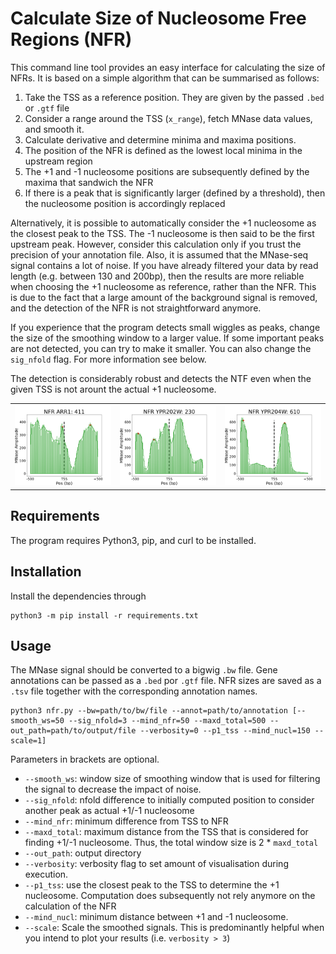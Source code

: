 # Calculate Size of Nucleosome Free Regions (NFR)
This command line tool provides an easy interface for calculating the size of NFRs.
It is based on a simple algorithm that can be summarised as follows:

1) Take the TSS as a reference position. They are given by the passed `.bed` or `.gtf` file 
2) Consider a range around the TSS (`x_range`), fetch MNase data values, and smooth it. 
3) Calculate derivative and determine minima and maxima positions.
4) The position of the NFR is defined as the lowest local minima in the upstream region
5) The +1 and -1 nucleosome positions are subsequently defined by the maxima that sandwich the NFR
6) If there is a peak that is significantly larger (defined by  a threshold), then the nucleosome position is accordingly replaced

Alternatively, it is possible to automatically consider the +1 nucleosome as the closest peak to the TSS. The -1 nucleosome
is then said to be the first upstream peak. However, consider this calculation only if you trust the precision of your
annotation file. Also, it is assumed that the MNase-seq signal contains a lot of noise. If you have already filtered
your data by read length (e.g. between 130 and 200bp), then the results are more reliable when choosing the +1 nucleosome 
as reference, rather than the NFR. This is due to the fact that a large amount of the background signal is removed, and 
the detection of the NFR is not straightforward anymore.

If you experience that the program detects small wiggles as peaks, change the size of the smoothing window to a larger value.
If some important peaks are not detected, you can try to make it smaller. You can also change the `sig_nfold` flag. For more 
information see below.

The detection is considerably robust and detects the NTF even when the given TSS is not arount the actual +1 nucleosome.

| |  | |
:-------------------------:|:-------------------------:|:-------------------------:
![example 1](figures/arr1.png)|![example 2](figures/ypr202w.png) |![example 3](figures/ypr204w.png)  


## Requirements
The program requires Python3, pip, and curl to be installed.

## Installation
Install the dependencies through

```commandline
python3 -m pip install -r requirements.txt
```

## Usage
The MNase signal should be converted to a bigwig `.bw` file. Gene annotations can be passed as a `.bed` por `.gtf` file.
NFR sizes are saved as a `.tsv` file together with the corresponding annotation names. 

```commandline
python3 nfr.py --bw=path/to/bw/file --annot=path/to/annotation [--smooth_ws=50 --sig_nfold=3 --mind_nfr=50 --maxd_total=500 --out_path=path/to/output/file --verbosity=0 --p1_tss --mind_nucl=150 --scale=1]
```

Parameters in brackets are optional.
- `--smooth_ws`: window size of smoothing window that is used for filtering the signal to decrease the impact of noise.
- `--sig_nfold`: nfold difference to initially computed position to consider another peak as actual +1/-1 nucleosome
- `--mind_nfr`: minimum difference from TSS to NFR
- `--maxd_total`: maximum distance from the TSS that is considered for finding +1/-1 nucleosome. Thus, the total window size is 2 * `maxd_total`
- `--out_path`: output directory
- `--verbosity`: verbosity flag to set amount of visualisation during execution. 
- `--p1_tss`: use the closest peak to the TSS to determine the +1 nucleosome. Computation does subsequently not rely anymore on the calculation of the NFR
- `--mind_nucl`: minimum distance between +1 and -1 nucleosome.
- `--scale`: Scale the smoothed signals. This is predominantly helpful when you intend to plot your results (i.e. `verbosity > 3`)
